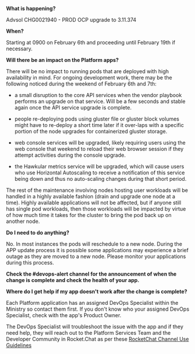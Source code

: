 **What is happening?**

Advsol CHG0021940 - PROD OCP upgrade to 3.11.374

**When?**

Starting at 0900 on February 6th and proceeding until February 19th if necessary.

**Will there be an impact on the Platform apps?**

There will be no impact to running pods that are deployed with high availability in mind. For ongoing development work, there may be the following noticed during the weekend of February 6th and 7th:

* a small disruption to the core API services when the vendor playbook performs an upgrade on that service. Will be a few seconds and stable again once the API service upgrade is complete.

* people re-deploying pods using gluster file or gluster block volumes might have to re-deploy a short time later if it over-laps with a specific portion of the node upgrades for containerized gluster storage.

* web console services will be upgraded, likely requiring users using the web console that weekend to reload their web browser session if they attempt activities during the console upgrade.

* the Hawkular metrics service will be upgraded, which will cause users who use Horizontal Autoscaling to receive a notification of this service being down and thus no auto-scaling changes during that short period.

The rest of the maintenance involving nodes hosting user workloads will be handled in a highly available fashion (drain and upgrade one node at a time). Highly available applications will not be affected, but if anyone still has single pod workloads, then those workloads will be impacted by virtue of how much time it takes for the cluster to bring the pod back up on another node.

**Do I need to do anything?**

No. In most instances the pods will reschedule to a new node. During the APP update process it is possible some applications may experience a brief outage as they are moved to a new node. Please monitor your applications during this process.

**Check the #devops-alert channel for the announcement of when the change is complete and check the health of your app.**

**Where do I get help if my app doesn't work after the change is complete?**

Each Platform application has an assigned DevOps Specialist within the Ministry so contact them first. If you don't know who your assigned DevOps Specialist, check with the app's Product Owner.

The DevOps Specialist will troubleshoot the issue with the app and if they need help, they will reach out to the Platform Services Team and the Developer Community in Rocket.Chat as per these [RocketChat Channel Use Guidelines](https://developer.gov.bc.ca/Getting-human-support-for-issues-not-covered-by-devops-requests)
